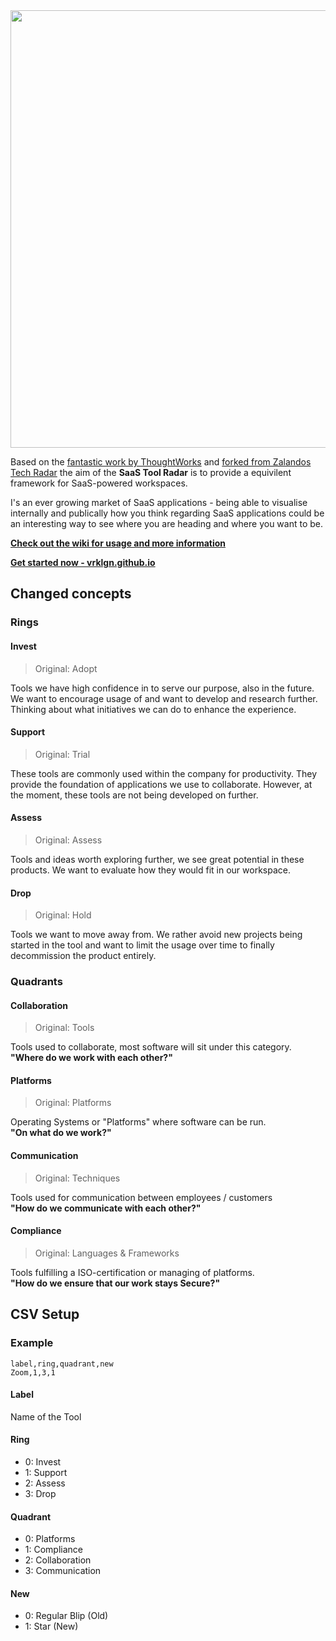 <img src="https://github.com/vrklgn/saas-tool-radar/blob/main/saastoolradar-logo.png" width="700">

Based on the [fantastic work by ThoughtWorks](https://www.thoughtworks.com/radar) and [forked from Zalandos Tech Radar](http://zalando.github.io/tech-radar/) the aim of the **SaaS Tool Radar** is to provide a equivilent framework for SaaS-powered workspaces. 

I's an ever growing market of SaaS applications - being able to visualise internally and publically how you think regarding 
SaaS applications could be an interesting way to see where you are heading and where you want to be.

**[Check out the wiki for usage and more information](https://github.com/vrklgn/saas-tool-radar/wiki/)**

**[Get started now - vrklgn.github.io](https://vrklgn.github.io)** 


## Changed concepts

### Rings

#### Invest
> Original: Adopt

Tools we have high confidence in to serve our purpose, also in the future. We want to encourage usage of and want to develop and research further. Thinking about what initiatives we can do to enhance the experience.

#### Support
> Original: Trial

These tools are commonly used within the company for productivity. They provide the foundation of applications we use to collaborate. However, at the moment, these tools are not being developed on further.

#### Assess
> Original: Assess

Tools and ideas worth exploring further, we see great potential in these products. We want to evaluate how they would fit in our workspace.

#### Drop
> Original: Hold

Tools we want to move away from. We rather avoid new projects being started in the tool and want to limit the usage over time to finally decommission the product entirely.

### Quadrants

#### Collaboration
> Original: Tools

Tools used to collaborate, most software will sit under this category. <br> **"Where do we work with each other?"**

#### Platforms
> Original: Platforms

Operating Systems or "Platforms" where software can be run. <br> **"On what do we work?"**

#### Communication
> Original: Techniques

Tools used for communication between employees / customers <br> **"How do we communicate with each other?"**

#### Compliance
> Original: Languages & Frameworks

Tools fulfilling a ISO-certification or managing of platforms. <br> **"How do we ensure that our work stays Secure?"**

## CSV Setup

### Example
```
label,ring,quadrant,new
Zoom,1,3,1
```

#### Label
Name of the Tool

#### Ring
 * 0: Invest
 * 1: Support
 * 2: Assess
 * 3: Drop

#### Quadrant
 * 0: Platforms
 * 1: Compliance
 * 2: Collaboration
 * 3: Communication

#### New
 * 0: Regular Blip (Old)
 * 1: Star (New)
